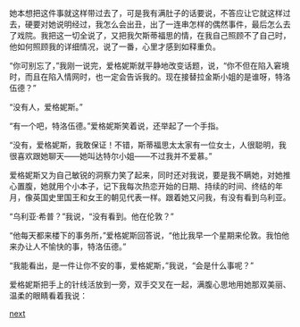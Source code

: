 
她本想把这件事就这样带过去了，可是我有满肚子的话要说，不答应让它就这样过去，硬要对她说明经过，我怎么会出丑，出了一连串怎样的偶然事件，最后怎么去了戏院。我把这一切全说了，又把我欠斯蒂福思的情，在我自己照顾不了自己时，他如何照顾我的详细情况，说了一番，心里才感到如释重负。

“你可别忘了，”我刚一说完，爱格妮斯就平静地改变话题，说，“你不但在陷入窘境时，而且在陷入情网时，也一定会告诉我的。现在接替拉金斯小姐的是谁呀，特洛伍德？”

“没有人，爱格妮斯。”

“有一个吧，特洛伍德。”爱格妮斯笑着说，还举起了一个手指。

“没有，爱格妮斯，我敢保证！不错，斯蒂福思太太家有一位女士，人很聪明，我很喜欢跟她聊天——她叫达特尔小姐——不过我并不爱慕。”

爱格妮斯又为自己敏锐的洞察力笑了起来，同时还对我说，要是我不瞒她，对她推心置腹，她就用个小本子，记下我每次热恋开始的日期、持续的时间、终结的年月，像英国史里国王和女王的朝见代表一样。跟着她又问我，有没有看到乌利亚。

“乌利亚·希普？”我说，“没有看到。他在伦敦？”

“他每天都来楼下的事务所，”爱格妮斯回答说，“他比我早一个星期来伦敦。我怕他来办让人不愉快的事，特洛伍德。”

“我能看出，是一件让你不安的事，爱格妮斯，”我说，“会是什么事呢？”

爱格妮斯把手上的针线活放到一旁，双手交叉在一起，满腹心思地用她那双美丽、温柔的眼睛看着我说：

[next](page332.md)